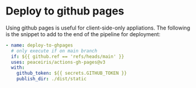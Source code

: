 # Deploy to github pages

Using github pages is useful for client-side-only appliations. The following is the snippet to add to the
end of the pipeline for deployment:

```yaml
- name: deploy-to-ghpages
  # only execute if on main branch
  if: ${{ github.ref == 'refs/heads/main' }}
  uses: peaceiris/actions-gh-pages@v3
  with:
    github_token: ${{ secrets.GITHUB_TOKEN }}
    publish_dir: ./dist/static
```